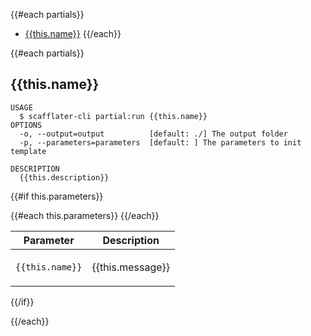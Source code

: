 [comment]: # (@scf-config  { "lineCommentTemplate": "<!-- {{comment}} -->" })

<!-- @scf-region partials-menu -->
<!-- @scf-config { "appendStrategy": "replace" } -->

{{#each partials}}
  * [{{this.name}}](#{{this.name}})
{{/each}}

<!-- @end-scf-region -->


<!-- @scf-region partials -->
<!-- @scf-config { "appendStrategy": "replace" } -->

{{#each partials}}

## {{this.name}}

```
USAGE
  $ scafflater-cli partial:run {{this.name}}
OPTIONS
  -o, --output=output          [default: ./] The output folder
  -p, --parameters=parameters  [default: ] The parameters to init template

DESCRIPTION
  {{this.description}}
```

{{#if this.parameters}}
<div class="mobile-side-scroller">
<table>
  <thead>
    <tr>
      <th>Parameter</th>
      <th>Description</th>
    </tr>
  </thead>
  <tbody>
    {{#each this.parameters}}
    <tr>
      <td>
        <p><code>{{this.name}}</code></p>
      </td>
      <td>
        <p>{{this.message}}</p>
      </td>
    </tr>
  {{/each}}
  </tbody>
</table>
</div>
{{/if}}

{{/each}}


<!-- @end-scf-region -->